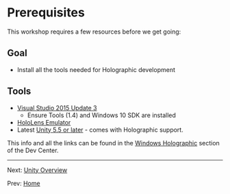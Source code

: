 # Prerequisites

This workshop requires a few resources before we get going:

## Goal

* Install all the tools needed for Holographic development

## Tools

* [Visual Studio 2015 Update 3](https://developer.microsoft.com/en-us/windows/downloads)
  * Ensure Tools \(1.4\) and Windows 10 SDK are installed
* [HoloLens Emulator](http://go.microsoft.com/fwlink/?LinkID=823018)
* Latest [Unity 5.5 or later](https://store.unity.com/download?ref=personal) - comes with Holographic support.

This info and all the links can be found in the [Windows Holographic](https://developer.microsoft.com/en-us/windows/holographic/install_the_tools) section of the Dev Center.

---

Next: [Unity Overview](2-unity-overview.md)

Prev: [Home](index.md)

